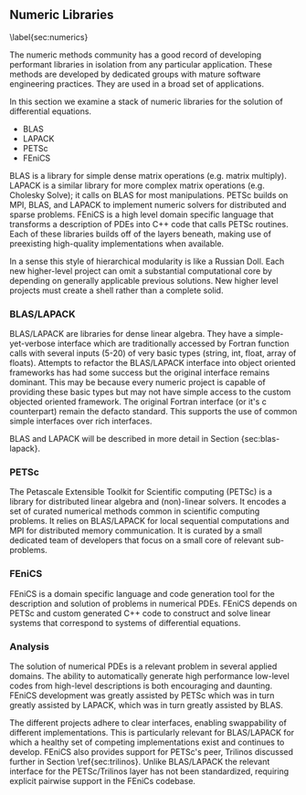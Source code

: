 
Numeric Libraries
-----------------

\label{sec:numerics}

The numeric methods community has a good record of developing performant libraries in isolation from any particular application.  These methods are developed by dedicated groups with mature software engineering practices.  They are used in a broad set of applications.

In this section we examine a stack of numeric libraries for the solution of differential equations. 

*   BLAS
*   LAPACK
*   PETSc
*   FEniCS

BLAS is a library for simple dense matrix operations (e.g. matrix multiply).  LAPACK is a similar library for more complex matrix operations (e.g. Cholesky Solve); it calls on BLAS for most manipulations.  PETSc builds on MPI, BLAS, and LAPACK to implement numeric solvers for distributed and sparse problems.  FEniCS is a high level domain specific language that transforms a description of PDEs into C++ code that calls PETSc routines.  Each of these libraries builds off of the layers beneath, making use of preexisting high-quality implementations when available.

In a sense this style of hierarchical modularity is like a Russian Doll.  Each new higher-level project can omit a substantial computational core by depending on generally applicable previous solutions.  New higher level projects must create a shell rather than a complete solid.

### BLAS/LAPACK

BLAS/LAPACK are libraries for dense linear algebra.  They have a simple-yet-verbose interface which are traditionally accessed by Fortran function calls with several inputs (5-20) of very basic types (string, int, float, array of floats).  Attempts to refactor the BLAS/LAPACK interface into object oriented frameworks has had some success but the original interface remains dominant.  This may be because every numeric project is capable of providing these basic types but may not have simple access to the custom objected oriented framework.  The original Fortran interface (or it's c counterpart) remain the defacto standard.  This supports the use of common simple interfaces over rich interfaces.

BLAS and LAPACK will be described in more detail in Section {sec:blas-lapack}.


### PETSc

The Petascale Extensible Toolkit for Scientific computing (PETSc) is a library for distributed linear algebra and (non)-linear solvers.  It encodes a set of curated numerical methods common in scientific computing problems.  It relies on BLAS/LAPACK for local sequential computations and MPI for distributed memory communication.  It is curated by a small dedicated team of developers that focus on a small core of relevant sub-problems.


### FEniCS 

FEniCS is a domain specific language and code generation tool for the description and solution of problems in numerical PDEs.  FEniCS depends on PETSc and custom generated C++ code to construct and solve linear systems that correspond to systems of differential equations.


### Analysis

The solution of numerical PDEs is a relevant problem in several applied domains.  The ability to automatically generate high performance low-level codes from high-level descriptions is both encouraging and daunting.  FEniCS development was greatly assisted by PETSc which was in turn greatly assisted by LAPACK, which was in turn greatly assisted by BLAS.

The different projects adhere to clear interfaces, enabling swappability of different implementations.  This is particularly relevant for BLAS/LAPACK for which a healthy set of competing implementations exist and continues to develop.  FEniCS also provides support for PETSc's peer, Trilinos discussed further in Section \ref{sec:trilinos}.  Unlike BLAS/LAPACK the relevant interface for the PETSc/Trilinos layer has not been standardized, requiring explicit pairwise support in the FEniCs codebase.
